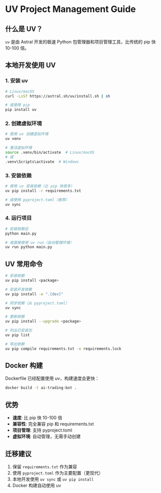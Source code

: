 # UV Project Management Guide

## 什么是 UV？

`uv` 是由 Astral 开发的极速 Python 包管理器和项目管理工具，比传统的 pip 快 10-100 倍。

## 本地开发使用 UV

### 1. 安装 uv

```bash
# Linux/macOS
curl -LsSf https://astral.sh/uv/install.sh | sh

# 或使用 pip
pip install uv
```

### 2. 创建虚拟环境

```bash
# 使用 uv 创建虚拟环境
uv venv

# 激活虚拟环境
source .venv/bin/activate  # Linux/macOS
# 或
.venv\Scripts\activate  # Windows
```

### 3. 安装依赖

```bash
# 使用 uv 安装依赖（比 pip 快很多）
uv pip install -r requirements.txt

# 或使用 pyproject.toml（推荐）
uv sync
```

### 4. 运行项目

```bash
# 安装依赖后
python main.py

# 或直接使用 uv run（自动管理环境）
uv run python main.py
```

## UV 常用命令

```bash
# 安装依赖
uv pip install <package>

# 安装开发依赖
uv pip install -e ".[dev]"

# 同步依赖（从 pyproject.toml）
uv sync

# 更新依赖
uv pip install --upgrade <package>

# 列出已安装包
uv pip list

# 导出依赖
uv pip compile requirements.txt -o requirements.lock
```

## Docker 构建

Dockerfile 已经配置使用 uv，构建速度会更快：

```bash
docker build -t ai-trading-bot .
```

## 优势

- **速度**: 比 pip 快 10-100 倍
- **兼容性**: 完全兼容 pip 和 requirements.txt
- **项目管理**: 支持 pyproject.toml
- **虚拟环境**: 自动管理，无需手动创建

## 迁移建议

1. 保留 `requirements.txt` 作为兼容
2. 使用 `pyproject.toml` 作为主要配置（更现代）
3. 本地开发使用 `uv sync` 或 `uv pip install`
4. Docker 构建自动使用 uv

